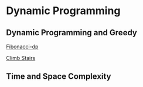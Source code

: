 # Dynamic Programming

## Dynamic Programming and Greedy

[Fibonacci-dp](https://thatbeautifuldream.github.io/pepcoding-dsa/lecture-040/fibonacci-dp.html)

[Climb Stairs](https://thatbeautifuldream.github.io/pepcoding-dsa/lecture-040/climb-stairs.html)

## Time and Space Complexity

